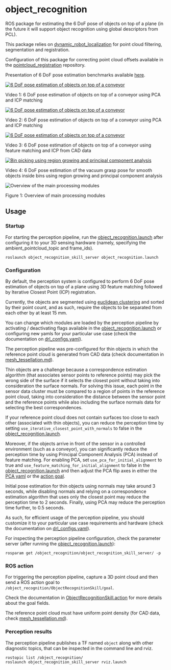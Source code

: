 # object_recognition

ROS package for estimating the 6 DoF pose of objects on top of a plane (in the future it will support object recognition using global descriptors from PCL).

This package relies on [dynamic_robot_localization](https://github.com/carlosmccosta/dynamic_robot_localization) for point cloud filtering, segmentation and registration.

Configuration of this package for correcting point cloud offsets available in the [pointcloud_registration](https://github.com/carlosmccosta/pointcloud_registration) repository.

Presentation of 6 DoF pose estimation benchmarks available [here](https://www.dropbox.com/s/frnpqfj71omnet9/Scalable_RM_T4.5.pptx?dl=0).


[![6 DoF pose estimation of objects on top of a conveyor](http://img.youtube.com/vi/-RKdsaOq-58/maxresdefault.jpg)](http://www.youtube.com/watch?v=-RKdsaOq-58&t=42)

Video 1: 6 DoF pose estimation of objects on top of a conveyor using PCA and ICP matching


[![6 DoF pose estimation of objects on top of a conveyor](http://img.youtube.com/vi/pSa6ALIIDis/maxresdefault.jpg)](http://www.youtube.com/watch?v=pSa6ALIIDis&t=79)

Video 2: 6 DoF pose estimation of objects on top of a conveyor using PCA and ICP matching


[![6 DoF pose estimation of objects on top of a conveyor](http://img.youtube.com/vi/GRR2e6lvnEs/maxresdefault.jpg)](http://www.youtube.com/watch?v=GRR2e6lvnEs)

Video 3: 6 DoF pose estimation of objects on top of a conveyor using feature matching and ICP from CAD data


[![Bin picking using region growing and principal component analysis](http://img.youtube.com/vi/6BgnQP4TeJM/maxresdefault.jpg)](http://www.youtube.com/watch?v=6BgnQP4TeJM)

Video 4: 6 DoF pose estimation of the vacuum grasp pose for smooth objects inside bins using region growing and principal component analysis


![Overview of the main processing modules](https://raw.githubusercontent.com/carlosmccosta/dynamic_robot_localization/kinetic-devel/docs/perception-overview.png)

Figure 1: Overview of main processing modules


## Usage

### Startup

For starting the perception pipeline, run the [object_recognition.launch](object_recognition_skill_server/launch/object_recognition.launch) after configuring it to your 3D sensing hardware (namely, specifying the ambient_pointcloud_topic and frame_ids).
```
roslaunch object_recognition_skill_server object_recognition.launch
```

### Configuration

By default, the perception system is configured to perform 6 DoF pose estimation of objects on top of a plane using 3D feature matching followed by Iterative Closest Point (ICP) registration.

Currently, the objects are segmented using [euclidean clustering](object_recognition_skill_server/yaml/filters_euclidean_clustering.yaml) and sorted by their point count, and as such, require the objects to be separated from each other by at least 15 mm.

You can change which modules are loaded by the perception pipeline by activating / deactivating flags available in the [object_recognition.launch](object_recognition_skill_server/launch/object_recognition.launch) or configuring new yamls for your particular use case (check the documentation on [drl_configs.yaml](https://github.com/carlosmccosta/dynamic_robot_localization/blob/noetic-devel/yaml/schema/drl_configs.yaml)).

The perception pipeline was pre-configured for thin objects in which the reference point cloud is generated from CAD data (check documentation in [mesh_tessellation.md](https://github.com/carlosmccosta/dynamic_robot_localization/blob/melodic-devel/docs/mesh_tessellation.md)).

Thin objects are a challenge because a correspondence estimation algorithm (that associates sensor points to reference points) may pick the wrong side of the surface if it selects the closest point without taking into consideration the surface normals. For solving this issue, each point in the sensor data cluster must be compared to a region of points in the reference point cloud, taking into consideration the distance between the sensor point and the reference points while also including the surface normals data for selecting the best correspondences.

If your reference point cloud does not contain surfaces too close to each other (associated with thin objects), you can reduce the perception time by setting `use_iterative_closest_point_with_normals` to false in the [object_recognition.launch](object_recognition_skill_server/launch/object_recognition.launch).

Moreover, if the objects arrive in front of the sensor in a controlled environment (such as a conveyor), you can significantly reduce the perception time by using Principal Component Analysis (PCA) instead of feature matching. For enabling PCA, set `use_pca_for_initial_alignment` to true and `use_feature_matching_for_initial_alignment` to false in the [object_recognition.launch](object_recognition_skill_server/launch/object_recognition.launch) and then adjust the PCA flip axes in either the [PCA yaml](object_recognition_skill_server/yaml/initial_pose_estimators_pca_matchers.yaml) or the [action goal](object_recognition_skill_msgs/action/ObjectRecognitionSkill.action).

Initial pose estimation for thin objects using normals may take around 3 seconds, while disabling normals and relying on a correspondence estimation algorithm that uses only the closest point may reduce the perception time to 2 seconds. Finally, using PCA may reduce the perception time further, to 0.5 seconds.

As such, for efficient usage of the perception pipeline, you should customize it to your particular use case requirements and    hardware (check the documentation on [drl_configs.yaml](https://github.com/carlosmccosta/dynamic_robot_localization/blob/noetic-devel/yaml/schema/drl_configs.yaml)).

For inspecting the perception pipeline configuration, check the parameter server (after running the [object_recognition.launch](object_recognition_skill_server/launch/object_recognition.launch)):
```
rosparam get /object_recognition/object_recognition_skill_server/ -p
```

### ROS action

For triggering the perception pipeline, capture a 3D point cloud and then send a ROS action goal to `/object_recognition/ObjectRecognitionSkill/goal`.

Check the documentation in [ObjectRecognitionSkill.action](object_recognition_skill_msgs/action/ObjectRecognitionSkill.action) for more details about the goal fields.

The reference point cloud must have uniform point density (for CAD data, check [mesh_tessellation.md](https://github.com/carlosmccosta/dynamic_robot_localization/blob/melodic-devel/docs/mesh_tessellation.md)).


### Perception results

The perception pipeline publishes a TF named `object` along with other diagnostic topics, that can be inspected in the command line and rviz.

```
rostopic list /object_recognition/
roslaunch object_recognition_skill_server rviz.launch
```
